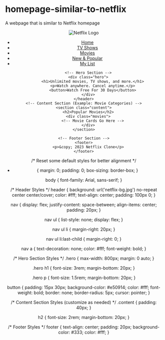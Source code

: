 # homepage-similar-to-netflix
A webpage that is similar to Netflix homepage 


<!DOCTYPE html>
<html lang="en">
<head>
    <meta charset="UTF-8">
    <meta name="viewport" content="width=device-width, initial-scale=1.0">
    <link rel="stylesheet" href="styles.css">
    <title>Netflix Clone</title>
</head>
<body>
    <header>
        <!-- Navigation bar -->
        <nav>
            <img src="netflix-logo.png" alt="Netflix Logo">
            <ul>
                <li><a href="#">Home</a></li>
                <li><a href="#">TV Shows</a></li>
                <li><a href="#">Movies</a></li>
                <li><a href="#">New & Popular</a></li>
                <li><a href="#">My List</a></li>
            </ul>
        </nav>

        <!-- Hero Section -->
        <div class="hero">
            <h1>Unlimited movies, TV shows, and more.</h1>
            <p>Watch anywhere. Cancel anytime.</p>
            <button>Watch Free For 30 Days</button>
        </div>
    </header>
    <!-- Content Section (Example: Movie Categories) -->
    <section class="content">
        <h2>Popular Movies</h2>
        <div class="movies">
            <!-- Movie Cards Go Here -->
        </div>
    </section>

    <!-- Footer Section -->
    <footer>
        <p>&copy; 2023 Netflix Clone</p>
    </footer>
</body>
</html>


/* Reset some default styles for better alignment */
* {
    margin: 0;
    padding: 0;
    box-sizing: border-box;
}

body {
    font-family: Arial, sans-serif;
}

/* Header Styles */
header {
    background: url('netflix-bg.jpg') no-repeat center center/cover;
    color: #fff;
    text-align: center;
    padding: 100px 0;
}

nav {
    display: flex;
    justify-content: space-between;
    align-items: center;
    padding: 20px;
}

nav ul {
    list-style: none;
    display: flex;
}

nav ul li {
    margin-right: 20px;
}

nav ul li:last-child {
    margin-right: 0;
}

nav a {
    text-decoration: none;
    color: #fff;
    font-weight: bold;
}

/* Hero Section Styles */
.hero {
    max-width: 800px;
    margin: 0 auto;
}

.hero h1 {
    font-size: 3rem;
    margin-bottom: 20px;
}

.hero p {
    font-size: 1.5rem;
    margin-bottom: 20px;
}

button {
    padding: 15px 30px;
    background-color: #e50914;
    color: #fff;
    font-weight: bold;
    border: none;
    border-radius: 5px;
    cursor: pointer;
}

/* Content Section Styles (customize as needed) */
.content {
    padding: 40px;
}

h2 {
    font-size: 2rem;
    margin-bottom: 20px;
}

/* Footer Styles */
footer {
    text-align: center;
    padding: 20px;
    background-color: #333;
    color: #fff;
}

